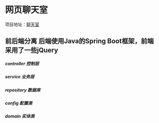 # 网页聊天室
项目地址：[聊天室](http://class.finecs.cn:8080)
## 前后端分离 后端使用Java的Spring Boot框架，前端采用了一些jQuery

##### controller   控制层
##### service      业务层
##### repository   数据库
##### config       配置类
##### domain       实体类
